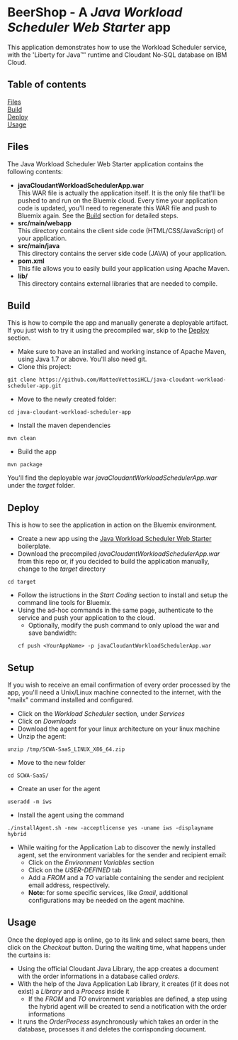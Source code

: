 # BeerShop - A _Java Workload Scheduler Web Starter_ app
This application demonstrates how to use the Workload Scheduler service, with the 'Liberty for Java™' runtime and Cloudant No-SQL database on IBM Cloud.

## Table of contents
[Files](#files)  
[Build](#build)  
[Deploy](#deploy)  
[Usage](#usage)  

## Files
The Java Workload Scheduler Web Starter application contains the following contents:
- **javaCloudantWorkloadSchedulerApp.war**  
  This WAR file is actually the application itself. It is the only file that'll be pushed to and run on the Bluemix cloud. Every time your application code is updated, you'll need to regenerate this WAR file and push to Bluemix again. See the [Build](#build) section for detailed steps.
- **src/main/webapp**  
  This directory contains the client side code (HTML/CSS/JavaScript) of your application.
- **src/main/java**  
  This directory contains the server side code (JAVA) of your application.
- **pom.xml**  
  This file allows you to easily build your application using Apache Maven.
- **lib/**  
  This directory contains external libraries that are needed to compile. 
    
## Build
This is how to compile the app and manually generate a deployable artifact. If you just wish to try it using the precompiled war, skip to the [Deploy](#deploy) section.

- Make sure to have an installed and working instance of Apache Maven, using Java 1.7 or above. You'll also need git.
- Clone this project:  
```
git clone https://github.com/MatteoVettosiHCL/java-cloudant-workload-scheduler-app.git
```
- Move to the newly created folder:  
```
cd java-cloudant-workload-scheduler-app
```
- Install the maven dependencies  
```
mvn clean
```
- Build the app  
```
mvn package
```  
You'll find the deployable war _javaCloudantWorkloadSchedulerApp.war_ under the _target_ folder.

## Deploy
This is how to see the application in action on the Bluemix environment.

- Create a new app using the [Java Workload Scheduler Web Starter](https://console.eu-gb.bluemix.net/catalog/starters/java-workload-scheduler-web-starter/) boilerplate.
- Download the precompiled _javaCloudantWorkloadSchedulerApp.war_ from this repo or, if you decided to build the application manually, change to the _target_ directory  
```
cd target
```
- Follow the istructions in the _Start Coding_ section to install and setup the command line tools for Bluemix.
- Using the ad-hoc commands in the same page, authenticate to the service and push your application to the cloud.
   - Optionally, modify the push command to only upload the war and save bandwidth:  
   ```
   cf push <YourAppName> -p javaCloudantWorkloadSchedulerApp.war
   ```

## Setup
If you wish to receive an email confirmation of every order processed by the app, you'll need a Unix/Linux machine connected to the internet, with the "mailx" command installed and configured.  
- Click on the _Workload Scheduler_ section, under _Services_
- Click on _Downloads_
- Download the agent for your linux architecture on your linux machine
- Unzip the agent:  
```
unzip /tmp/SCWA-SaaS_LINUX_X86_64.zip
```
- Move to the new folder  
```
cd SCWA-SaaS/
```
- Create an user for the agent  
```
useradd -m iws
```
- Install the agent using the command  
```
./installAgent.sh -new -acceptlicense yes -uname iws -displayname hybrid
```
- While waiting for the Application Lab to discover the newly installed agent, set the environment variables for the sender and recipient email:
  - Click on the _Environment Variables_ section
  - Click on the _USER-DEFINED_ tab
  - Add a _FROM_ and a _TO_ variable containing the sender and recipient email address, respectively.
  - **Note**: for some specific services, like _Gmail_, additional configurations may be needed on the agent machine.

## Usage
Once the deployed app is online, go to its link and select same beers, then click on the _Checkout_ button. During the waiting time, what happens under the curtains is:
- Using the official Cloudant Java Library, the app creates a document with the order informations in a database called _orders_.
- With the help of the Java Application Lab library, it creates (if it does not exist) a _Library_ and a _Process_ inside it
  - If the _FROM_ and _TO_ environment variables are defined, a step using the hybrid agent will be created to send a notification with the order informations
- It runs the _OrderProcess_ asynchronously which takes an order in the database, processes it and deletes the corrisponding document.